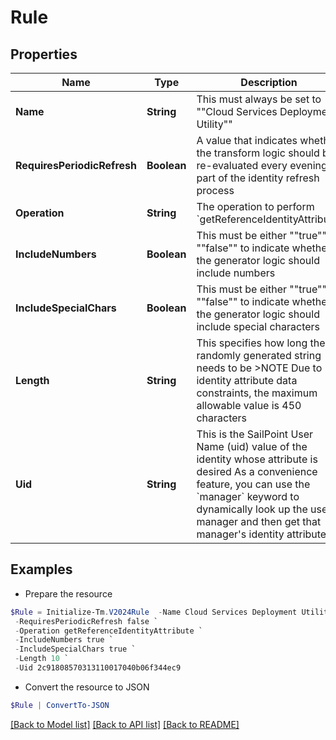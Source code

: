 # Rule
## Properties

Name | Type | Description | Notes
------------ | ------------- | ------------- | -------------
**Name** | **String** | This must always be set to &quot;&quot;Cloud Services Deployment Utility&quot;&quot; | 
**RequiresPeriodicRefresh** | **Boolean** | A value that indicates whether the transform logic should be re-evaluated every evening as part of the identity refresh process | [optional] 
**Operation** | **String** | The operation to perform &#x60;getReferenceIdentityAttribute&#x60; | 
**IncludeNumbers** | **Boolean** | This must be either &quot;&quot;true&quot;&quot; or &quot;&quot;false&quot;&quot; to indicate whether the generator logic should include numbers | 
**IncludeSpecialChars** | **Boolean** | This must be either &quot;&quot;true&quot;&quot; or &quot;&quot;false&quot;&quot; to indicate whether the generator logic should include special characters | 
**Length** | **String** | This specifies how long the randomly generated string needs to be   &gt;NOTE Due to identity attribute data constraints, the maximum allowable value is 450 characters  | 
**Uid** | **String** | This is the SailPoint User Name (uid) value of the identity whose attribute is desired  As a convenience feature, you can use the &#x60;manager&#x60; keyword to dynamically look up the user&#39;s manager and then get that manager&#39;s identity attribute.  | 

## Examples

- Prepare the resource
```powershell
$Rule = Initialize-Tm.V2024Rule  -Name Cloud Services Deployment Utility `
 -RequiresPeriodicRefresh false `
 -Operation getReferenceIdentityAttribute `
 -IncludeNumbers true `
 -IncludeSpecialChars true `
 -Length 10 `
 -Uid 2c91808570313110017040b06f344ec9
```

- Convert the resource to JSON
```powershell
$Rule | ConvertTo-JSON
```

[[Back to Model list]](../README.md#documentation-for-models) [[Back to API list]](../README.md#documentation-for-api-endpoints) [[Back to README]](../README.md)

